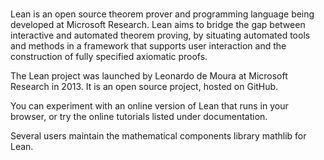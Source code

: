 # 


Lean is an open source theorem prover and programming language being developed at Microsoft Research. Lean aims to bridge the gap between interactive and automated theorem proving, by situating automated tools and methods in a framework that supports user interaction and the construction of fully specified axiomatic proofs.

The Lean project was launched by Leonardo de Moura at Microsoft Research in 2013. It is an open source project, hosted on GitHub.

You can experiment with an online version of Lean that runs in your browser, or try the online tutorials listed under documentation.

Several users maintain the mathematical components library mathlib for Lean.

